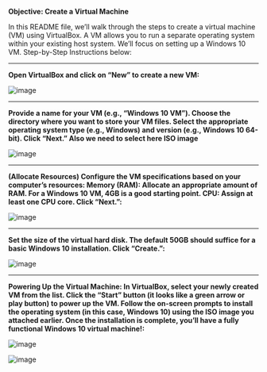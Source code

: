 <b>Objective: Create a Virtual Machine</b>

<p>In this README file, we’ll walk through the steps to create a virtual machine (VM) using VirtualBox. A VM allows you to run a separate operating system within your existing host system. We’ll focus on setting up a Windows 10 VM. Step-by-Step Instructions below:</p>

<hr>

<b>Open VirtualBox and click on “New” to create a new VM:</b>

![image](https://github.com/Oureyelet/Active-Directory-Home-Lab-Project/assets/69697624/b3b210be-4382-4e4e-926e-60c1095afdca)

<hr>

<b>Provide a name for your VM (e.g., “Windows 10 VM”). Choose the directory where you want to store your VM files. Select the appropriate operating system type (e.g., Windows) and version (e.g., Windows 10 64-bit). Click “Next.” Also we need to select here ISO image  </b>

![image](https://github.com/Oureyelet/Active-Directory-Home-Lab-Project/assets/69697624/b1da6a0f-9238-448f-9736-e7528adbaed5)

<hr>

<b>(Allocate Resources) Configure the VM specifications based on your computer’s resources: Memory (RAM): Allocate an appropriate amount of RAM. For a Windows 10 VM, 4GB is a good starting point. CPU: Assign at least one CPU core. Click “Next.”:</b>

![image](https://github.com/Oureyelet/Active-Directory-Home-Lab-Project/assets/69697624/548d108f-515d-4f5d-b98c-be9d061682a2)

<hr>

<b>Set the size of the virtual hard disk. The default 50GB should suffice for a basic Windows 10 installation. Click “Create.”:</b>

![image](https://github.com/Oureyelet/Active-Directory-Home-Lab-Project/assets/69697624/793d3168-730c-4c97-b247-c7f278b02570)

<hr>

<b>Powering Up the Virtual Machine: In VirtualBox, select your newly created VM from the list. Click the “Start” button (it looks like a green arrow or play button) to power up the VM. Follow the on-screen prompts to install the operating system (in this case, Windows 10) using the ISO image you attached earlier. Once the installation is complete, you’ll have a fully functional Windows 10 virtual machine!:</b>

![image](https://github.com/Oureyelet/Active-Directory-Home-Lab-Project/assets/69697624/933080d4-ff60-4baa-9ead-ddf1c415e2ea)

![image](https://github.com/Oureyelet/Active-Directory-Home-Lab-Project/assets/69697624/b3e33615-6280-4f48-99ca-5a05923bcc72)


